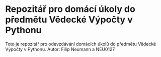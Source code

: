 # Repozitář pro domácí úkoly do předmětu Vědecké Výpočty v Pythonu

Toto je repozitář pro odevzdávání domácích úkolů do předmětu Vědecké Výpočty v Pythonu. Autor: Filip Neumann a NEU0127.
